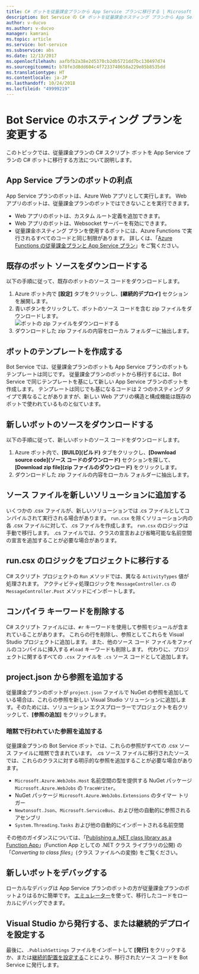 ```yaml
---
title: C# ボットを従量課金プランから App Service プランに移行する | Microsoft Docs
description: Bot Service の C# ボットを従量課金ホスティング プランから App Service ホスティング プランに移行します。
author: v-ducvo
ms.author: v-ducvo
manager: kamrani
ms.topic: article
ms.service: bot-service
ms.subservice: abs
ms.date: 12/13/2017
ms.openlocfilehash: aafbfb2a38e2d5370cb2db5721dd7bc130497d74
ms.sourcegitcommit: b78fe3d8dd604c4f7233740658a229e85b8535dd
ms.translationtype: HT
ms.contentlocale: ja-JP
ms.lasthandoff: 10/24/2018
ms.locfileid: "49999219"
---
```

# <a name="change-the-hosting-plan-for-your-bot-service"></a>Bot Service のホスティング プランを変更する

このトピックでは、従量課金プランの C# スクリプト ボットを App Service プランの C# ボットに移行する方法について説明します。 

## <a name="advantages-of-a-bot-on-an-app-service-plan"></a>App Service プランのボットの利点

App Service プランのボットは、Azure Web アプリとして実行します。 Web アプリのボットは、従量課金プランのボットではできないことを実行できます。

- Web アプリのボットは、カスタム ルート定義を追加できます。
- Web アプリのボットは、Websocket サーバーを有効にできます。 
- 従量課金ホスティング プランを使用するボットには、Azure Functions で実行されるすべてのコードと同じ制限があります。 詳しくは、「<a target='_blank' href='/azure/azure-functions/functions-scale'>Azure Functions の従量課金プランと App Service プラン</a>」をご覧ください。

## <a name="download-your-existing-bot-source"></a>既存のボット ソースをダウンロードする

以下の手順に従って、既存のボットのソース コードをダウンロードします。

1. Azure ボット内で **[設定]** タブをクリックし、**[継続的デプロイ]** セクションを展開します。  
2. 青いボタンをクリックして、ボットのソース コードを含む zip ファイルをダウンロードします。  
    ![ボットの zip ファイルをダウンロードする](~/media/continuous-deployment-consumption-download.png)
3. ダウンロードした zip ファイルの内容をローカル フォルダーに抽出します。 


## <a name="create-a-bot-template"></a>ボットのテンプレートを作成する

Bot Service では、従量課金プランのボットも App Service プランのボットもテンプレートは同じです。 従量課金プランのボットから移行するには、Bot Service で同じテンプレートを基にして新しい App Service プランのボットを作成します。 テンプレートは同じでも基になるコードは 2 つのホスティング タイプで異なることがありますが、新しい Web アプリの構造と構成機能は既存のボットで使われているものと似ています。

## <a name="download-the-new-bot-source"></a>新しいボットのソースをダウンロードする

以下の手順に従って、新しいボットのソース コードをダウンロードします。

1. Azure ボット内で、**[BUILD]\(ビルド\)** タブをクリックし、**[Download source code]\(ソース コードのダウンロード\)** セクションを探して、**[Download zip file]\(zip ファイルのダウンロード\)** をクリックします。 
2. ダウンロードした zip ファイルの内容をローカル フォルダーに抽出します。

## <a name="add-source-files-to-new-solution"></a>ソース ファイルを新しいソリューションに追加する

いくつかの .csx ファイルが、新しいソリューションでは .cs ファイルとしてコンパイルされて実行される場合があります。 `run.csx` を除くソリューション内の各 .csx ファイルに対して、.cs ファイルを作成します。 `run.csx` のロジックは手動で移行します。 .cs ファイルでは、クラスの宣言および省略可能な名前空間の宣言を追加することが必要な場合があります。

## <a name="migrate-runcsx-logic-into-your-project"></a>run.csx のロジックをプロジェクトに移行する

C# スクリプト プロジェクトの `Run` メソッドでは、異なる `ActivityTypes` 値が処理されます。 アクティビティ処理ロジックを `MessageController.cs` の `MessageController.Post` メソッドにインポートします。

## <a name="remove-compiler-keywords"></a>コンパイラ キーワードを削除する

C# スクリプト ファイルには、`#r` キーワードを使用して参照モジュールが含まれていることがあります。 これらの行を削除し、参照としてこれらを Visual Studio プロジェクトに追加します。 また、他のソース コード ファイルをファイルのコンパイルに挿入する `#load` キーワードも削除します。 代わりに、プロジェクトに関するすべての `.csx` ファイルを `.cs` ソース コードとして追加します。

## <a name="add-references-from-projectjson"></a>project.json から参照を追加する

従量課金プランのボットが `project.json` ファイルで NuGet の参照を追加している場合は、これらの参照を新しい Visual Studio ソリューションに追加します。そのためには、ソリューション エクスプローラーでプロジェクトを右クリックして、**[参照の追加]** をクリックします。

### <a name="add-references-that-were-implicit"></a>暗黙で行われていた参照を追加する

従量課金プランの Bot Service ボットでは、これらの参照がすべての .csx ソース ファイルに暗黙で含まれています。 .cs ソース ファイルに移行されたソースでは、これらのクラスに対する明示的な参照を追加することが必要な場合があります。

- `Microsoft.Azure.WebJobs.Host` 名前空間の型を提供する NuGet パッケージ `Microsoft.Azure.WebJobs` の `TraceWriter`。 
- NuGet パッケージ `Microsoft.Azure.WebJobs.Extensions` のタイマー トリガー
- `Newtonsoft.Json`、`Microsoft.ServiceBus`、および他の自動的に参照されるアセンブリ
- `System.Threading.Tasks` および他の自動的にインポートされる名前空間

その他のガイダンスについては、「<a target='_blank' href='https://blogs.msdn.microsoft.com/appserviceteam/2017/03/16/publishing-a-net-class-library-as-a-function-app/'>Publishing a .NET class library as a Function App</a>」(Function App としての .NET クラス ライブラリの公開) の「*Converting to class files*」(クラス ファイルへの変換) をご覧ください。

## <a name="debug-your-new-bot"></a>新しいボットをデバッグする

ローカルなデバッグは App Service プランのボットの方が従量課金プランのボットよりはるかに簡単です。 [エミュレーター](bot-service-debug-emulator.md)を使って、移行したコードをローカルにデバッグできます。

## <a name="publish-from-visual-studio-or-set-up-continuous-deployment"></a>Visual Studio から発行する、または継続的デプロイを設定する

最後に、`.PublishSettings` ファイルをインポートして **[発行]** をクリックするか、または[継続的配置を設定する](bot-service-debug-bot.md)ことにより、移行されたソース コードを Bot Service に発行します。
